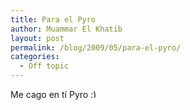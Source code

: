 ```yaml
---
title: Para el Pyro
author: Muammar El Khatib
layout: post
permalink: /blog/2009/05/para-el-pyro/
categories:
  - Off topic
---
```

Me cago en tí Pyro <img src="http://muammar.me/blog/wp-includes/images/smilies/simple-smile.png" alt=":)" class="wp-smiley" style="height: 1em; max-height: 1em;" />